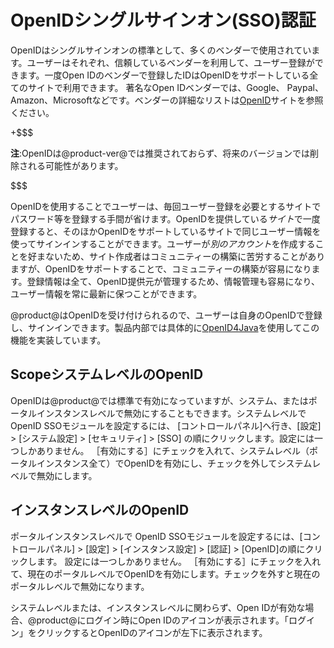 # OpenIDシングルサインオン(SSO)認証[](id=openid-single-sign-on-authentication)

OpenIDはシングルサインオンの標準として、多くのベンダーで使用されています。ユーザーはそれぞれ、信頼しているベンダーを利用して、ユーザー登録ができます。一度Open IDのベンダーで登録したIDはOpenIDをサポートしている全てのサイトで利用できます。 著名なOpen IDベンダーでは、Google、 Paypal、 Amazon、Microsoftなどです。ベンダーの詳細なリストは[OpenID](http://www.openid.net/)サイトを参照ください。

+$$$

**注**:OpenIDは@product-ver@では推奨されておらず、将来のバージョンでは削除される可能性があります。

$$$

OpenIDを使用することでユーザーは、毎回ユーザー登録を必要とするサイトでパスワード等を登録する手間が省けます。OpenIDを提供している*サイト*で一度登録すると、そのほかOpenIDをサポートしているサイトで同じユーザー情報を使ってサインインすることができます。ユーザーが*別のアカウント*を作成することを好まないため、サイト作成者はコミュニティーの構築に苦労することがありますが、OpenIDをサポートすることで、コミュニティーの構築が容易になります。登録情報は全て、OpenID提供元が管理するため、情報管理も容易になり、ユーザー情報を常に最新に保つことができます。

@product@はOpenIDを受け付けられるので、ユーザーは自身のOpenIDで登録し、サインインできます。製品内部では具体的に[OpenID4Java](https://github.com/jbufu/openid4java)を使用してこの機能を実装しています。

## ScopeシステムレベルのOpenID[](id=openid-at-the-system-scope)

OpenIDは@product@では標準で有効になっていますが、システム、またはポータルインスタンスレベルで無効にすることもできます。システムレベルでOpenID SSOモジュールを設定するには、 [コントロールパネル]へ行き、[設定] > [システム設定] > [セキュリティ]  > [SSO] の順にクリックします。設定には一つしかありません。 ［有効にする］にチェックを入れて、システムレベル（ポータルインスタンス全て）でOpenIDを有効にし、チェックを外してシステムレベルで無効にします。

## インスタンスレベルのOpenID[](id=openid-at-the-instance-scope)

ポータルインスタンスレベルで OpenID SSOモジュールを設定するには、[コントロールパネル] > [設定] > [インスタンス設定] > [認証] > [OpenID]の順にクリックします。
設定には一つしかありません。 
［有効にする］にチェックを入れて、現在のポータルレベルでOpenIDを有効にします。チェックを外すと現在のポータルレベルで無効になります。


システムレベルまたは、インスタンスレベルに関わらず、Open IDが有効な場合、@product@にログイン時にOpen IDのアイコンが表示されます。「ログイン」をクリックするとOpenIDのアイコンが左下に表示されます。

